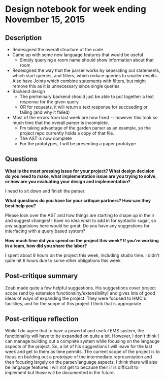 # Design notebook for week ending November 15, 2015

## Description

* Redesigned the overall structure of the code
* Came up with some new language features that would be useful
  * Simply querying a room name should show information about that room
* Redesigned the way that the parser works by seperating out statements, which start queries, and filters, which reduce queries to smaller results. Also have Joints which combine statements with filters, but might remove this as it is unnecessary since single queries 
* Backend design
  * The preliminary backend should just be able to put together a text response for the given query
  * OR for requests, it will return a text response for succeeding or failing (and why it failed)
* Most of the errors from last week are now fixed -- however this took so much time that the overall parser is incomplete.
  * I'm taking advantage of the garden parser as an example, so the project repo currently holds a copy of that file.
  * The AST is now complete
  * For the prototypes, I will be presenting a paper prototype

## Questions

**What is the most pressing issue for your project? What design decision do
you need to make, what implementation issue are you trying to solve, or how
are you evaluating your design and implementation?**

I need to sit down and finish the parser. 

**What questions do you have for your critique partners? How can they best help
you?**

Please look over the AST and how things are starting to shape up in the ir and suggest changes!
I have no idea what to add in for syntactic sugar, so any suggetsions here would be great.
Do you have any suggestions for interfacing with a query based system?

**How much time did you spend on the project this week? If you're working in a
team, how did you share the labor?**

I spent about 8 hours on the project this week, including studio time. 
I didn't quite hit 9 hours due to some other obligations this week.

## Post-critique summary

Zoab made quite a few helpful suggestions. 
His suggestions cover project scope (and by extension functionality/extensibility) and gives lots of good ideas of ways of expanding the project.
They were focused to HMC's facilities, and for the scope of this project I think that is appropriate.

## Post-critique reflection
While I do agree that to have a powerful and useful EMS system, the functionality will have to be expanded on quite a bit. However, I don't think I can manage building out a complete system while focusing on the langauge aspects of the project. So, a lot of his suggestions I will leave for the last week and get to them as time permits.
The current scope of the project is to focus on building out a prototype of the intermediate representation and then focusing largely on the parser/language aspects. I think there will also be langauge features I will not get to because their ir is difficult to implement but those will be documented in the future.
